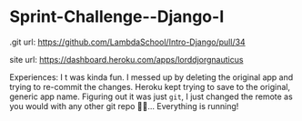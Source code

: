 # Sprint-Challenge--Django-I

.git url: https://github.com/LambdaSchool/Intro-Django/pull/34

site url: https://dashboard.heroku.com/apps/lorddjorgnauticus

Experiences: I t was kinda fun. I messed up by deleting the original app and trying to re-commit the changes. Heroku kept trying to save to the original, generic app name. Figuring out it was just `git`, I just changed the remote as you would with any other git repo :man_shrugging:... Everything is running!